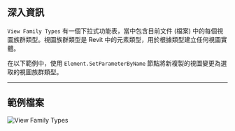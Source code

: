 ## 深入資訊
`View Family Types` 有一個下拉式功能表，當中包含目前文件 (檔案) 中的每個視圖族群類型。視圖族群類型是 Revit 中的元素類型，用於根據類型建立任何視圖實體。

在以下範例中，使用 `Element.SetParameterByName` 節點將新複製的視圖變更為選取的視圖族群類型。
___
## 範例檔案

![View Family Types](./DSRevitNodesUI.ViewFamilyTypes_img.jpg)
